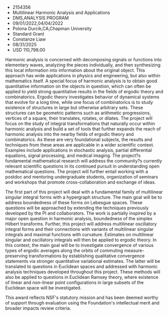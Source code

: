 
* 2154356
* Multilinear Harmonic Analysis and Applications
* DMS,ANALYSIS PROGRAM
* 09/01/2022,04/04/2022
* Polona Durcik,CA,Chapman University
* Standard Grant
* Constanze Liaw
* 08/31/2025
* USD 110,798.00

Harmonic analysis is concerned with decomposing signals or functions into
elementary waves, analyzing the pieces individually, and then synthesizing this
local information into information about the original object. This approach has
wide applications in physics and engineering, but also within mathematics
itself. A special focus of harmonic analysis is to obtain good quantitative
information on the objects in question, which can often be applied to yield
strong quantitative results in the fields of ergodic theory and combinatorics.
Ergodic theory investigates behavior of dynamical systems that evolve for a long
time, while one focus of combinatorics is to study existence of structures in
large but otherwise arbitrary sets. These structures can be geometric patterns
such as arithmetic progressions, vertices of a square, their translates,
rotates, or dilates. The project will focus on the study of integral
transformations that naturally occur within harmonic analysis and build a set of
tools that further expands the reach of harmonic analysis into the nearby fields
of ergodic theory and combinatorics. As these are very foundational subjects,
the results and techniques from these areas are applicable in a wider scientific
context. Examples include applications in stochastic analysis, partial
differential equations, signal processing, and medical imaging. The project?s
fundamental mathematical research will address the community?s currently
relevant scientific questions in its continued pursuit in understanding open
mathematical questions. The project will further entail working with a postdoc
and mentoring undergraduate students, organization of seminars and workshops
that promote cross-collaboration and exchange of ideas.

The first part of this project will deal with a fundamental family of
multilinear singular integral forms with a hypergraph structure. The main goal
will be to address boundedness of these forms on Lebesgue spaces. These
questions will be approached by extending the techniques previously developed by
the PI and collaborators. The work is partially inspired by a major open
question in harmonic analysis, boundedness of the simplex Hilbert transforms.
Further, this project will address multilinear oscillatory integral forms and
their connections with variants of multilinear singular integrals and maximal
functions with curvature. Estimates on multilinear singular and oscillatory
integrals will then be applied to ergodic theory. In this context, the main goal
will be to investigate convergence of various types of ergodic averages along
the orbits of commuting measure-preserving transformations by establishing
qualitative convergence statements via stronger quantitative variational
estimates. The latter will be translated to questions in Euclidean spaces and
addressed with harmonic analysis techniques developed throughout this project.
These methods will also be applied to questions in Euclidean Ramsey theory,
where existence of linear and non-linear point configurations in large subsets
of the Euclidean space will be investigated.

This award reflects NSF's statutory mission and has been deemed worthy of
support through evaluation using the Foundation's intellectual merit and broader
impacts review criteria.
